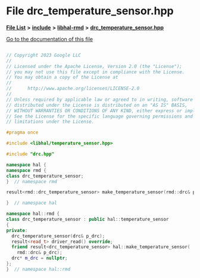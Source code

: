 

# File drc\_temperature\_sensor.hpp

[**File List**](files.md) **>** [**include**](dir_cba0faac6e93618a6e2539705915bd70.md) **>** [**libhal-rmd**](dir_3a391231662e3c35ce1f8bf907d80c4f.md) **>** [**drc\_temperature\_sensor.hpp**](drc__temperature__sensor_8hpp.md)

[Go to the documentation of this file](drc__temperature__sensor_8hpp.md)

```C++

// Copyright 2023 Google LLC
//
// Licensed under the Apache License, Version 2.0 (the "License");
// you may not use this file except in compliance with the License.
// You may obtain a copy of the License at
//
//      http://www.apache.org/licenses/LICENSE-2.0
//
// Unless required by applicable law or agreed to in writing, software
// distributed under the License is distributed on an "AS IS" BASIS,
// WITHOUT WARRANTIES OR CONDITIONS OF ANY KIND, either express or implied.
// See the License for the specific language governing permissions and
// limitations under the License.

#pragma once

#include <libhal/temperature_sensor.hpp>

#include "drc.hpp"

namespace hal {
namespace rmd {
class drc_temperature_sensor;
}  // namespace rmd

result<rmd::drc_temperature_sensor> make_temperature_sensor(rmd::drc& p_drc);

}  // namespace hal

namespace hal::rmd {
class drc_temperature_sensor : public hal::temperature_sensor
{
private:
  drc_temperature_sensor(drc& p_drc);
  result<read_t> driver_read() override;
  friend result<drc_temperature_sensor> hal::make_temperature_sensor(
    rmd::drc& p_drc);
  drc* m_drc = nullptr;
};
}  // namespace hal::rmd

```


